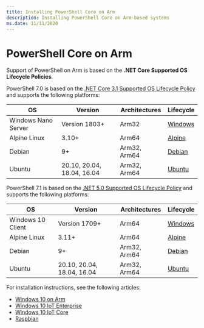 ```yaml
---
title: Installing PowerShell Core on Arm
description: Installing PowerShell Core on Arm-based systems
ms.date: 11/11/2020
---
```


# PowerShell Core on Arm

Support of PowerShell on Arm is based on the **.NET Core Supported OS Lifecycle Policies**.

PowerShell 7.0 is based on the [.NET Core 3.1 Supported OS Lifecycle Policy](https://github.com/dotnet/core/blob/master/release-notes/3.1/3.1-supported-os.md) and supports the following platforms:

|         OS          |          Version           | Architectures |          Lifecycle           |
| ------------------- | -------------------------- | ------------- | ---------------------------- |
| Windows Nano Server | Version 1803+              | Arm32         | [Windows][Windows-lifecycle] |
| Alpine Linux        | 3.10+                      | Arm64         | [Alpine][Alpine-lifecycle]   |
| Debian              | 9+                         | Arm32, Arm64  | [Debian][Debian-lifecycle]   |
| Ubuntu              | 20.10, 20.04, 18.04, 16.04 | Arm32, Arm64  | [Ubuntu][Ubuntu-lifecycle]   |

PowerShell 7.1 is based on the [.NET 5.0 Supported OS Lifecycle Policy](https://github.com/dotnet/core/blob/master/release-notes/5.0/5.0-supported-os.md) and supports the following platforms:

|        OS         |          Version           | Architectures |          Lifecycle           |
| ----------------- | -------------------------- | ------------- | ---------------------------- |
| Windows 10 Client | Version 1709+              | Arm64         | [Windows][Windows-lifecycle] |
| Alpine Linux      | 3.11+                      | Arm64         | [Alpine][Alpine-lifecycle]   |
| Debian            | 9+                         | Arm32, Arm64  | [Debian][Debian-lifecycle]   |
| Ubuntu            | 20.10, 20.04, 18.04, 16.04 | Arm32, Arm64  | [Ubuntu][Ubuntu-lifecycle]   |

[Windows-lifecycle]: https://support.microsoft.com/help/13853/windows-lifecycle-fact-sheet
[Alpine-lifecycle]: https://wiki.alpinelinux.org/wiki/Alpine_Linux:Releases
[Debian-lifecycle]: https://wiki.debian.org/DebianReleases
[Ubuntu-lifecycle]: https://wiki.ubuntu.com/Releases

For installation instructions, see the following articles:

- [Windows 10 on Arm](installing-powershell-core-on-windows.md#installing-the-zip-package)
- [Windows 10 IoT Enterprise](installing-powershell-core-on-windows.md#deploying-on-windows-10-iot-enterprise)
- [Windows 10 IoT Core](installing-powershell-core-on-windows.md#deploying-on-windows-10-iot-core)
- [Raspbian](installing-powershell-core-on-linux.md#raspbian)
